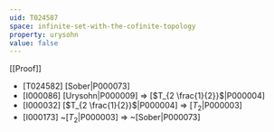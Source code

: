```yaml
---
uid: T024587
space: infinite-set-with-the-cofinite-topology
property: urysohn
value: false
---
```

[[Proof]]

* [T024582] [Sober|P000073]
* [I000086] [Urysohn|P000009] => [$T_{2 \frac{1}{2}}$|P000004]
* [I000032] [$T_{2 \frac{1}{2}}$|P000004] => [$T_2$|P000003]
* [I000173] ~[$T_2$|P000003] => ~[Sober|P000073]

